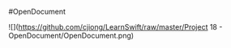#OpenDocument

![](https://github.com/cjiong/LearnSwift/raw/master/Project 18 - OpenDocument/OpenDocument.png)